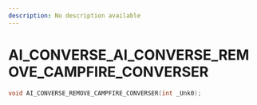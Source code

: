 ```yaml
---
description: No description available 
---
```


# AI_CONVERSE\_AI_CONVERSE_REMOVE_CAMPFIRE_CONVERSER

```cpp
void AI_CONVERSE_REMOVE_CAMPFIRE_CONVERSER(int _Unk0);
```